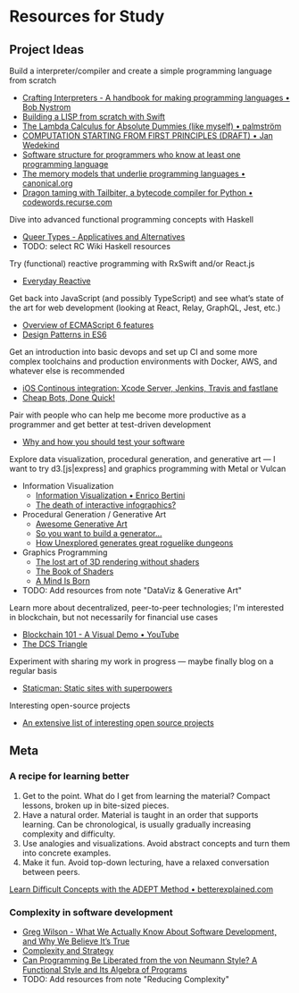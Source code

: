 # Resources for Study

## Project Ideas
Build a interpreter/compiler and create a simple programming language from scratch
* [Crafting Interpreters - A handbook for making programming languages • Bob Nystrom](http://www.craftinginterpreters.com)
* [Building a LISP from scratch with Swift](https://www.uraimo.com/2017/02/05/building-a-lisp-from-scratch-with-swift/)
* [The Lambda Calculus for Absolute Dummies (like myself) • palmström](http://palmstroem.blogspot.jp/2012/05/lambda-calculus-for-absolute-dummies.html?m=1)
* [COMPUTATION STARTING FROM FIRST PRINCIPLES (DRAFT) • Jan Wedekind](http://www.wedesoft.de/binary-lambda-calculus.html)
* [Software structure for programmers who know at least one programming language](https://www.destroyallsoftware.com/compendium/software-structure/6fb5f711cae5a4e6)
* [The memory models that underlie programming languages • canonical.org](http://canonical.org/~kragen/memory-models/)
* [Dragon taming with Tailbiter, a bytecode compiler for Python • codewords.recurse.com](https://codewords.recurse.com/issues/seven/dragon-taming-with-tailbiter-a-bytecode-compiler)

Dive into advanced functional programming concepts with Haskell
* [Queer Types - Applicatives and Alternatives](https://queertypes.com/posts/59-applicatives-alternatives.html)
* TODO: select RC Wiki Haskell resources

Try (functional) reactive programming with RxSwift and/or React.js
* [Everyday Reactive](https://news.realm.io/news/everyday-reactive/)

Get back into JavaScript (and possibly TypeScript) and see what’s state of the art for web development (looking at React, Relay, GraphQL, Jest, etc.)
* [Overview of ECMAScript 6 features](https://github.com/lukehoban/es6features)
* [Design Patterns in ES6](http://tcorral.github.io/Design-Patterns-in-Javascript/)

Get an introduction into basic devops and set up CI and some more complex toolchains and production environments with Docker, AWS, and whatever else is recommended
* [iOS Continous integration: Xcode Server, Jenkins, Travis and fastlane](http://thebugcode.github.io/ios-continous-integration-choosing-a-build-server-and-tooling/)
* [Cheap Bots, Done Quick!](http://cheapbotsdonequick.com)

Pair with people who can help me become more productive as a programmer and get better at test-driven development
* [Why and how you should test your software](https://codewithoutrules.com/2017/03/26/why-how-test-software/)

Explore data visualization, procedural generation, and generative art — I want to try d3.[js|express] and graphics programming with Metal or Vulcan
* Information Visualization
    - [Information Visualization • Enrico Bertini](http://enrico.bertini.io/teaching/)
    - [The death of interactive infographics?](https://medium.com/@dominikus/the-end-of-interactive-visualizations-52c585dcafcb)
* Procedural Generation / Generative Art
    - [Awesome Generative Art](https://github.com/kosmos/awesome-generative-art/blob/master/readme.md)
    - [So you want to build a generator…](http://galaxykate0.tumblr.com/post/139774965871/so-you-want-to-build-a-generator)
    - [How Unexplored generates great roguelike dungeons](https://www.rockpapershotgun.com/2017/03/10/how-unexplored-generates-great-roguelike-dungeons/)
* Graphics Programming
    - [The lost art of 3D rendering without shaders](http://machinethink.net/blog/3d-rendering-without-shaders/)
    - [The Book of Shaders](http://thebookofshaders.com)
    - [A Mind Is Born](https://www.linusakesson.net/scene/a-mind-is-born/index.php)
* TODO: Add resources from note "DataViz & Generative Art"

Learn more about decentralized, peer-to-peer technologies; I'm interested in blockchain, but not necessarily for financial use cases
* [Blockchain 101 - A Visual Demo • YouTube](https://youtu.be/Cc3bdKNYlEM)
* [The DCS Triangle](https://blog.bigchaindb.com/the-dcs-triangle-5ce0e9e0f1dc)

Experiment with sharing my work in progress — maybe finally blog on a regular basis
* [Staticman: Static sites with superpowers](https://staticman.net)

Interesting open-source projects
* [An extensive list of interesting open source projects](https://github.com/lk-geimfari/awesomo)

## Meta

### A recipe for learning better
1. Get to the point. What do I get from learning the material? Compact lessons, broken up in bite-sized pieces.
2. Have a natural order. Material is taught in an order that supports learning. Can be chronological, is usually gradually increasing complexity and difficulty.
3. Use analogies and visualizations. Avoid abstract concepts and turn them into concrete examples.
4. Make it fun. Avoid top-down lecturing, have a relaxed conversation between peers.

[Learn Difficult Concepts with the ADEPT Method • betterexplained.com](https://betterexplained.com/articles/adept-method/)

### Complexity in software development
* [Greg Wilson - What We Actually Know About Software Development, and Why We Believe It’s True](https://vimeo.com/9270320)
* [Complexity and Strategy](https://hackernoon.com/complexity-and-strategy-325cd7f59a92)
* [Can Programming Be Liberated from the von Neumann Style? A Functional Style and Its Algebra of Programs](http://worrydream.com/refs/Backus-CanProgrammingBeLiberated.pdf)
* TODO: Add resources from note "Reducing Complexity"

